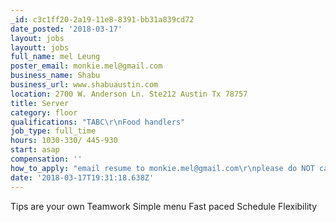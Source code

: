 ```yaml
---
_id: c3c1ff20-2a19-11e8-8391-bb31a839cd72
date_posted: '2018-03-17'
layout: jobs
layoutt: jobs
full_name: mel Leung
poster_email: monkie.mel@gmail.com
business_name: Shabu
business_url: www.shabuaustin.com
location: 2700 W. Anderson Ln. Ste212 Austin Tx 78757
title: Server
category: floor
qualifications: "TABC\r\nFood handlers"
job_type: full_time
hours: 1030-330/ 445-930
start: asap
compensation: ''
how_to_apply: "email resume to monkie.mel@gmail.com\r\nplease do NOT call the restaurant"
date: '2018-03-17T19:31:18.638Z'
---
```

Tips are your own
Teamwork
Simple menu
Fast paced
Schedule Flexibility
